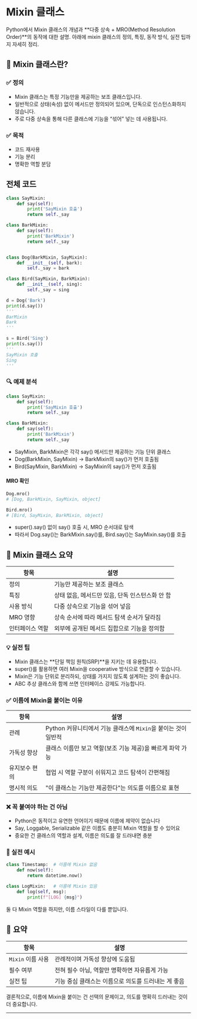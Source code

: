 # Mixin 클래스

Python에서 Mixin 클래스의 개념과 **다중 상속 + MRO(Method Resolution Order)**의 동작에 대한 설명. 
아래에 mixin 클래스의 정의, 특징, 동작 방식, 실전 팁까지 자세히 정리.

## 🧠 Mixin 클래스란?
### ✅ 정의
- Mixin 클래스는 특정 기능만을 제공하는 보조 클래스입니다.
- 일반적으로 상태(속성) 없이 메서드만 정의되어 있으며, 단독으로 인스턴스화하지 않습니다.
- 주로 다중 상속을 통해 다른 클래스에 기능을 “섞어” 넣는 데 사용됩니다.
### ✅ 목적
- 코드 재사용
- 기능 분리
- 명확한 역할 분담

## 전체 코드
```python
class SayMixin:
    def say(self):
        print('SayMixin 호출')
        return self._say

class BarkMixin:
    def say(self):
        print('BarkMixin')
        return self._say


class Dog(BarkMixin, SayMixin):
    def __init__(self, bark):
        self._say = bark

class Bird(SayMixin, BarkMixin):
    def __init__(self, sing):
        self._say = sing

d = Dog('Bark')
print(d.say())
'''
BarMixin
Bark
'''

s = Bird('Sing')
print(s.say())
'''
SayMixin 호출
Sing
'''

```


### 🔍 예제 분석
```python
class SayMixin:
    def say(self):
        print('SayMixin 호출')
        return self._say

class BarkMixin:
    def say(self):
        print('BarkMixin')
        return self._say
```

- SayMixin, BarkMixin은 각각 say() 메서드만 제공하는 기능 단위 클래스
- Dog(BarkMixin, SayMixin) → BarkMixin의 say()가 먼저 호출됨
- Bird(SayMixin, BarkMixin) → SayMixin의 say()가 먼저 호출됨

#### MRO 확인
```python
Dog.mro()
# [Dog, BarkMixin, SayMixin, object]

Bird.mro()
# [Bird, SayMixin, BarkMixin, object]
```

- super().say() 없이 say() 호출 시, MRO 순서대로 탐색
- 따라서 Dog.say()는 BarkMixin.say()를, Bird.say()는 SayMixin.say()를 호출

## 📘 Mixin 클래스 요약
| 항목           | 설명                                           |
|----------------|------------------------------------------------|
| 정의           | 기능만 제공하는 보조 클래스                     |
| 특징           | 상태 없음, 메서드만 있음, 단독 인스턴스화 안 함 |
| 사용 방식      | 다중 상속으로 기능을 섞어 넣음                  |
| MRO 영향       | 상속 순서에 따라 메서드 탐색 순서가 달라짐       |
| 인터페이스 역할 | 외부에 공개된 메서드 집합으로 기능을 정의함       |



### 💡 실전 팁
- Mixin 클래스는 **단일 책임 원칙(SRP)**을 지키는 데 유용합니다.
- super()를 활용하면 여러 Mixin을 cooperative 방식으로 연결할 수 있습니다.
- Mixin은 기능 단위로 분리하되, 상태를 가지지 않도록 설계하는 것이 좋습니다.
- ABC 추상 클래스와 함께 쓰면 인터페이스 강제도 가능합니다.



### ✅ 이름에 Mixin을 붙이는 이유

| 항목         | 설명                                           |
|--------------|------------------------------------------------|
| 관례         | Python 커뮤니티에서 기능 클래스에 `Mixin`을 붙이는 것이 일반적 |
| 가독성 향상   | 클래스 이름만 보고 역할(보조 기능 제공)을 빠르게 파악 가능     |
| 유지보수 편의 | 협업 시 역할 구분이 쉬워지고 코드 탐색이 간편해짐             |
| 명시적 의도   | "이 클래스는 기능만 제공한다"는 의도를 이름으로 표현           |


### ❌ 꼭 붙여야 하는 건 아님
- Python은 동적이고 유연한 언어이기 때문에 이름에 제약이 없습니다
- Say, Loggable, Serializable 같은 이름도 충분히 Mixin 역할을 할 수 있어요
- 중요한 건 클래스의 역할과 설계, 이름은 의도를 잘 드러내면 충분

### 🧠 실전 예시
```python
class Timestamp:  # 이름에 Mixin 없음
    def now(self):
        return datetime.now()

class LogMixin:   # 이름에 Mixin 있음
    def log(self, msg):
        print(f"[LOG] {msg}")
```

둘 다 Mixin 역할을 하지만, 이름 스타일이 다를 뿐입니다.

## 📘 요약
| 항목               | 설명                                      |
|--------------------|-------------------------------------------|
| `Mixin` 이름 사용   | 관례적이며 가독성 향상에 도움됨             |
| 필수 여부           | 전혀 필수 아님, 역할만 명확하면 자유롭게 가능 |
| 실전 팁             | 기능 중심 클래스는 이름으로 의도를 드러내는 게 좋음 |

결론적으로, 이름에 Mixin을 붙이는 건 선택의 문제이고, 의도를 명확히 드러내는 것이 더 중요합니다. 

---


